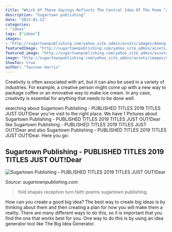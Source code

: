 ```yaml
---
title: "Which Of These Sayings Reflects The Central Idea Of The Poem ‘a Photograph’ - Sugartown Publishing"
description: "Sugartown publishing"
date: "2023-01-12"
categories:
- "ideas"
tags: ["ideas"]
images:
- "http://sugartownpublishing.com/yahoo_site_admin/assets/images/Among_the_Shapes_that_Fold_and_Fly_cover.232102348_std.jpg"
featuredImage: "http://sugartownpublishing.com/yahoo_site_admin/assets/images/Among_the_Shapes_that_Fold_and_Fly_cover.232102348_std.jpg"
featured_image: "http://sugartownpublishing.com/yahoo_site_admin/assets/images/Among_the_Shapes_that_Fold_and_Fly_cover.232102348_std.jpg"
image: "http://sugartownpublishing.com/yahoo_site_admin/assets/images/Among_the_Shapes_that_Fold_and_Fly_cover.232102348_std.jpg"
ShowToc: true
author: "Taurean Harris"
---
```



Creativity is often associated with art, but it can also be used in a variety of industries. For example, a creative person might come up with a new way to package coffee or an innovative way to make ice cream. In any case, creativity is essential for anything that needs to be done well.

	

		
searching about Sugartown Publishing - PUBLISHED TITLES 2019 TITLES JUST OUT!﻿Dear you've visit to the right place. We have 1 Pictures about Sugartown Publishing - PUBLISHED TITLES 2019 TITLES JUST OUT!﻿Dear like Sugartown Publishing - PUBLISHED TITLES 2019 TITLES JUST OUT!﻿Dear and also Sugartown Publishing - PUBLISHED TITLES 2019 TITLES JUST OUT!﻿Dear. Here you go:
		
    
## Sugartown Publishing - PUBLISHED TITLES 2019 TITLES JUST OUT!﻿Dear

<img loading=lazy src="http://sugartownpublishing.com/yahoo_site_admin/assets/images/Among_the_Shapes_that_Fold_and_Fly_cover.232102348_std.jpg" onerror="this.onerror=null;this.src='https://tse4.mm.bing.net/th?id=OIP.48-_9nzvxwv5MLSr46X-tgAAAA&amp;pid=15.1';" alt="Sugartown Publishing - PUBLISHED TITLES 2019 TITLES JUST OUT!﻿Dear">

_Source: sugartownpublishing.com_

>fold shapes reception turn faith poems sugartown publishing. 

	

How can you create a good big idea?
The best way to create big ideas is by thinking about them and then creating a plan for how you will make them a reality. There are many different ways to do this, so it is important that you find the one that works best for you. One way to do this is by using an idea generator tool like The Big Idea Generator.

